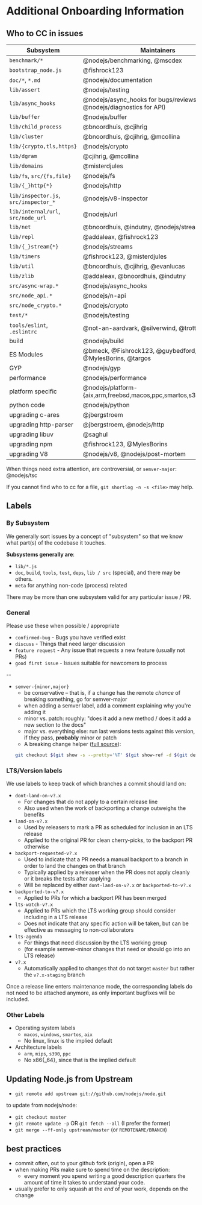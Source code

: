 # Additional Onboarding Information

## Who to CC in issues

| Subsystem                             | Maintainers                                                           |
| ---                                   | ---                                                                   |
| `benchmark/*`                         | @nodejs/benchmarking, @mscdex                                         |
| `bootstrap_node.js`                   | @fishrock123                                                          |
| `doc/*`, `*.md`                       | @nodejs/documentation                                                 |
| `lib/assert`                          | @nodejs/testing                                                       |
| `lib/async_hooks`                     | @nodejs/async\_hooks for bugs/reviews (+ @nodejs/diagnostics for API) |
| `lib/buffer`                          | @nodejs/buffer                                                        |
| `lib/child_process`                   | @bnoordhuis, @cjihrig                                                 |
| `lib/cluster`                         | @bnoordhuis, @cjihrig, @mcollina                                      |
| `lib/{crypto,tls,https}`              | @nodejs/crypto                                                        |
| `lib/dgram`                           | @cjihrig, @mcollina                                                   |
| `lib/domains`                         | @misterdjules                                                         |
| `lib/fs`, `src/{fs,file}`             | @nodejs/fs                                                            |
| `lib/{_}http{*}`                      | @nodejs/http                                                          |
| `lib/inspector.js`, `src/inspector_*` | @nodejs/v8-inspector                                                  |
| `lib/internal/url`, `src/node_url`    | @nodejs/url                                                           |
| `lib/net`                             | @bnoordhuis, @indutny, @nodejs/streams                                |
| `lib/repl`                            | @addaleax, @fishrock123                                               |
| `lib/{_}stream{*}`                    | @nodejs/streams                                                       |
| `lib/timers`                          | @fishrock123, @misterdjules                                           |
| `lib/util`                            | @bnoordhuis, @cjihrig, @evanlucas                                     |
| `lib/zlib`                            | @addaleax, @bnoordhuis, @indutny                                      |
| `src/async-wrap.*`                    | @nodejs/async\_hooks                                                  |
| `src/node_api.*`                      | @nodejs/n-api                                                         |
| `src/node_crypto.*`                   | @nodejs/crypto                                                        |
| `test/*`                              | @nodejs/testing                                                       |
| `tools/eslint`, `.eslintrc`           | @not-an-aardvark, @silverwind, @trott                                 |
| build                                 | @nodejs/build                                                         |
| ES Modules                            | @bmeck, @Fishrock123, @guybedford, @MylesBorins, @targos              |
| GYP                                   | @nodejs/gyp                                                           |
| performance                           | @nodejs/performance                                                   |
| platform specific                     | @nodejs/platform-{aix,arm,freebsd,macos,ppc,smartos,s390,windows}     |
| python code                           | @nodejs/python                                                        |
| upgrading c-ares                      | @jbergstroem                                                          |
| upgrading http-parser                 | @jbergstroem, @nodejs/http                                            |
| upgrading libuv                       | @saghul                                                               |
| upgrading npm                         | @fishrock123, @MylesBorins                                            |
| upgrading V8                          | @nodejs/v8, @nodejs/post-mortem                                       |

When things need extra attention, are controversial, or `semver-major`: @nodejs/tsc

If you cannot find who to cc for a file, `git shortlog -n -s <file>` may help.


## Labels

### By Subsystem

We generally sort issues by a concept of "subsystem" so that we know what part(s) of the codebase it touches.

**Subsystems generally are**:

* `lib/*.js`
* `doc`, `build`, `tools`, `test`, `deps`, `lib / src` (special), and there may be others.
* `meta` for anything non-code (process) related

There may be more than one subsystem valid for any particular issue / PR.


### General

Please use these when possible / appropriate

* `confirmed-bug` - Bugs you have verified exist
* `discuss` - Things that need larger discussion
* `feature request` - Any issue that requests a new feature (usually not PRs)
* `good first issue` - Issues suitable for newcomers to process

--

* `semver-{minor,major}`
  * be conservative – that is, if a change has the remote *chance* of breaking something, go for semver-major
  * when adding a semver label, add a comment explaining why you're adding it
  * minor vs. patch: roughly: "does it add a new method / does it add a new section to the docs"
  * major vs. everything else: run last versions tests against this version, if they pass, **probably** minor or patch
  * A breaking change helper ([full source](https://gist.github.com/chrisdickinson/ba532fa0e4e243fb7b44)):
  ```sh
  git checkout $(git show -s --pretty='%T' $(git show-ref -d $(git describe --abbrev=0) | tail -n1 | awk '{print $1}')) -- test; make -j4 test
  ```

### LTS/Version labels

We use labels to keep track of which branches a commit should land on:

* `dont-land-on-v?.x`
  * For changes that do not apply to a certain release line
  * Also used when the work of backporting a change outweighs the benefits
* `land-on-v?.x`
  * Used by releasers to mark a PR as scheduled for inclusion in an LTS release
  * Applied to the original PR for clean cherry-picks, to the backport PR otherwise
* `backport-requested-v?.x`
  * Used to indicate that a PR needs a manual backport to a branch in order to land the changes on that branch
  * Typically applied by a releaser when the PR does not apply cleanly or it breaks the tests after applying
  * Will be replaced by either `dont-land-on-v?.x` or `backported-to-v?.x`
* `backported-to-v?.x`
  * Applied to PRs for which a backport PR has been merged
* `lts-watch-v?.x`
  * Applied to PRs which the LTS working group should consider including in a LTS release
  * Does not indicate that any specific action will be taken, but can be effective as messaging to non-collaborators
* `lts-agenda`
  * For things that need discussion by the LTS working group
  * (for example semver-minor changes that need or should go into an LTS release)
* `v?.x`
  * Automatically applied to changes that do not target `master` but rather the `v?.x-staging` branch

Once a release line enters maintenance mode, the corresponding labels do not
need to be attached anymore, as only important bugfixes will be included.

### Other Labels

* Operating system labels
  * `macos`, `windows`, `smartos`, `aix`
  * No linux, linux is the implied default
* Architecture labels
  * `arm`, `mips`, `s390`, `ppc`
  * No x86{_64}, since that is the implied default


## Updating Node.js from Upstream

* `git remote add upstream git://github.com/nodejs/node.git`

to update from nodejs/node:
* `git checkout master`
* `git remote update -p` OR `git fetch --all` (I prefer the former)
* `git merge --ff-only upstream/master` (or `REMOTENAME/BRANCH`)


## best practices

* commit often, out to your github fork (origin), open a PR
* when making PRs make sure to spend time on the description:
  * every moment you spend writing a good description quarters the amount of time it takes to understand your code.
* usually prefer to only squash at the *end* of your work, depends on the change
